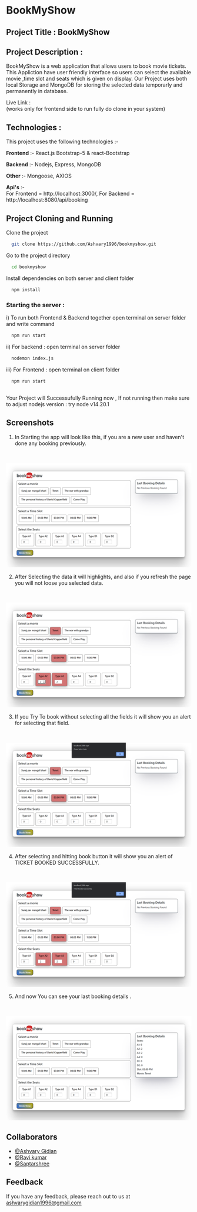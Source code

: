 # BookMyShow 

## Project Title :  BookMyShow

## Project Description :
BookMyShow is a web application that allows users to book movie tickets.
            This Appliction have user friendly interface so users can select the available movie ,time slot and seats which is given on display.
            Our Project uses both local Storage and MongoDB for storing the selected data temporarly and permanently in database.

Live Link :  
(works only for frontend side to run fully do clone in your system)
## Technologies :
This project uses the following technologies :-

**Frontend** :- 
           React.js
           Bootstrap-5 & react-Bootstrap

**Backend** :-
            Nodejs,
            Express,
            MongoDB

**Other**   :-   Mongoose,
            AXIOS 
           

**Api's**   :-  
            For Frontend =  http://localhost:3000/, 
            For Backend =  http://localhost:8080/api/booking 

              
## Project Cloning and Running

Clone the project

```bash
  git clone https://github.com/Ashvary1996/bookmyshow.git
```

Go to the project directory

```bash
  cd bookmyshow
```

Install dependencies on both server and client folder

```bash
  npm install
```

### Starting the server :  
i) To run both Frontend & Backend together open terminal on server folder and write command
```bash
  npm run start
```

ii) For backend  : open terminal on server folder 
```bash
  nodemon index.js 
```
iii) For Frontend  : open terminal on client folder 
```bash
  npm run start
```





##  

Your Project will Successufully Running now ,
        If not running then make sure to adjust nodejs version : try node v14.20.1    



## Screenshots

1. In Starting the app will look like this,
if you are a new user and haven't done any booking previously.  
<br>

![Alt Screenshot](/screenshots/1.png/ )

2. After Selecting the data it will highlights, and also if you refresh the page you will not loose you selected data.
<br> 

![Alt Screenshot](/screenshots/2.png/ )

3.  If you Try To book without selecting all the fields it will show you an alert for selecting that field.
<br> 

![Alt Screenshot](/screenshots/3.png/ )

4.  After selecting and hitting book button it will show you an alert of TICKET BOOKED SUCCESSFULLY.
<br> 

![Alt Screenshot](/screenshots/4.png/ )

5.  And now You can see your last booking details .
<br> 

![Alt Screenshot](/screenshots/5.png/ )

## Collaborators 

- [@Ashvary Gidian](https://github.com/Ashvary1996) 
- [@Ravi kumar](https://github.com/rajravi0812)
- [@Saptarshree]( https://github.com/saptarshree)


## Feedback

If you have any feedback, please reach out to us at ashvarygidian1996@gmail.com

